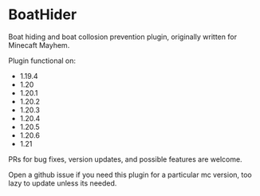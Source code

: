 # BoatHider
Boat hiding and boat collosion prevention plugin, originally written for Minecaft Mayhem. 

Plugin functional on: <br>
<ul>
    <li>1.19.4</li>
    <li>1.20</li>
    <li>1.20.1</li>
    <li>1.20.2</li>
    <li>1.20.3</li>
    <li>1.20.4</li>
    <li>1.20.5</li>
    <li>1.20.6</li>
    <li>1.21</li>
</ul>

PRs for bug fixes, version updates, and possible features are welcome.

Open a github issue if you need this plugin for a particular mc version, too lazy to update unless its needed.
